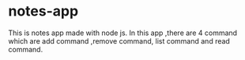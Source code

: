 # notes-app
This is notes app made with node js. In this app ,there are 4 command which are add command ,remove command, list command and read command.
